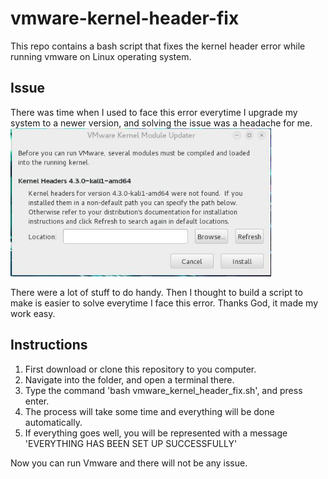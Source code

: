 # vmware-kernel-header-fix
This repo contains a bash script that fixes the kernel header error while running vmware on Linux operating system.

## Issue
There was time when I used to face this error everytime I upgrade my system to a newer version, and solving the issue was a headache for me.
![error image](https://github.com/karimbakhshamiry/vmware-kernel-header-fix/blob/main/error_image.png?raw=true)

There were a lot of stuff to do handy. Then I thought to build a script to make is easier to solve everytime I face this error. Thanks God, it made my work easy.

## Instructions
1. First download or clone this repository to you computer.
2. Navigate into the folder, and open a terminal there.
3. Type the command 'bash vmware_kernel_header_fix.sh', and press enter.
4. The process will take some time and everything will be done automatically.
5. If everything goes well, you will be represented with a message 'EVERYTHING HAS BEEN SET UP SUCCESSFULLY'

Now you can run Vmware and there will not be any issue.
